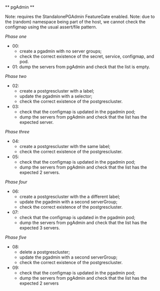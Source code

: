 ** pgAdmin **

Note: requires the StandalonePGAdmin FeatureGate enabled.
Note: due to the (random) namespace being part of the host, we cannot check the configmap using the usual assert/file pattern.

*Phase one*

* 00:
  * create a pgadmin with no server groups;
  * check the correct existence of the secret, service, configmap, and pod.
* 01: dump the servers from pgAdmin and check that the list is empty.

*Phase two*

* 02:
  * create a postgrescluster with a label;
  * update the pgadmin with a selector;
  * check the correct existence of the postgrescluster.
* 03: 
  * check that the configmap is updated in the pgadmin pod;
  * dump the servers from pgAdmin and check that the list has the expected server.

*Phase three*

* 04:
  * create a postgrescluster with the same label;
  * check the correct existence of the postgrescluster.
* 05:
  * check that the configmap is updated in the pgadmin pod;
  * dump the servers from pgAdmin and check that the list has the expected 2 servers.

*Phase four*

* 06:
  * create a postgrescluster with the a different label;
  * update the pgadmin with a second serverGroup;
  * check the correct existence of the postgrescluster.
* 07:
  * check that the configmap is updated in the pgadmin pod;
  * dump the servers from pgAdmin and check that the list has the expected 3 servers.

*Phase five*

* 08:
  * delete a postgrescluster;
  * update the pgadmin with a second serverGroup;
  * check the correct existence of the postgrescluster.
* 09:
  * check that the configmap is updated in the pgadmin pod;
  * dump the servers from pgAdmin and check that the list has the expected 2 servers
